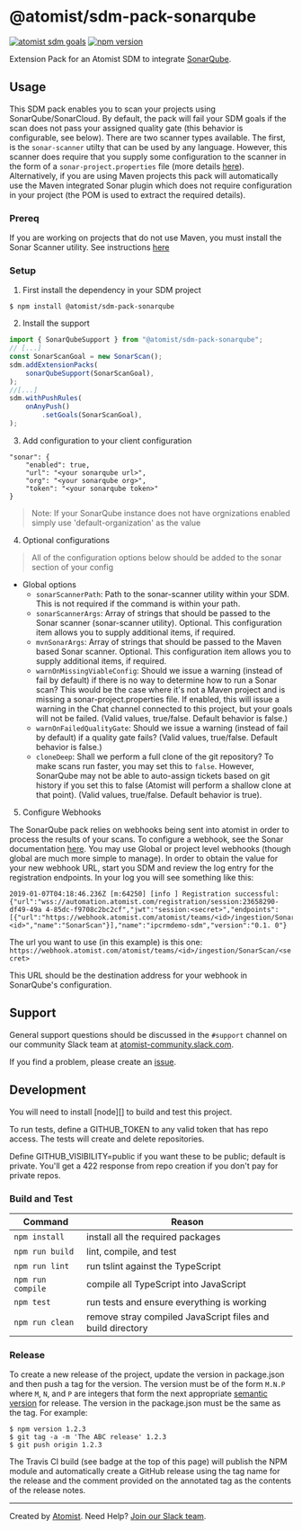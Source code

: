 # @atomist/sdm-pack-sonarqube

[![atomist sdm goals](http://badge.atomist.com/T29E48P34/atomist/sdm-pack-sonarqube/4587b3f5-9c80-4fa9-a978-79e2daf89e56)](https://app.atomist.com/workspace/T29E48P34)
[![npm version](https://img.shields.io/npm/v/@atomist/sdm-pack-sonarqube.svg)](https://www.npmjs.com/package/@atomist/sdm-pack-sonarqube)

Extension Pack for an Atomist SDM to integrate [SonarQube](https://www.sonarqube.org).

## Usage
This SDM pack enables you to scan your projects using SonarQube/SonarCloud.  By default, the pack will fail your SDM goals if the scan does not pass your assigned quality gate (this behavior is configurable, see below).  There are two scanner types available.  The first, is the `sonar-scanner` utilty that can be used by any language.  However, this scanner does require that you supply some configuration to the scanner in the form of a `sonar-project.properties` file (more details [here](https://docs.sonarqube.org/display/SCAN/Analyzing+with+SonarQube+Scanner)).  Alternatively, if you are using Maven projects this pack will automatically use the Maven integrated Sonar plugin which does not require configuration in your project (the POM is used to extract the required details).

### Prereq
If you are working on projects that do not use Maven, you must install the Sonar Scanner utility.  See instructions [here](https://docs.sonarqube.org/display/SCAN/Analyzing+with+SonarQube+Scanner)

### Setup
1. First install the dependency in your SDM project

```
$ npm install @atomist/sdm-pack-sonarqube
```

2. Install the support

```ts
import { SonarQubeSupport } from "@atomist/sdm-pack-sonarqube";
// [...]
const SonarScanGoal = new SonarScan();
sdm.addExtensionPacks(
    sonarQubeSupport(SonarScanGoal),
);
//[...]
sdm.withPushRules(
    onAnyPush()
        .setGoals(SonarScanGoal),
);
```

3. Add configuration to your client configuration

```
"sonar": {
    "enabled": true,
    "url": "<your sonarqube url>",
    "org": "<your sonarqube org>",
    "token": "<your sonarqube token>"
}
```

> Note: If your SonarQube instance does not have orgnizations enabled simply use 'default-organization' as the value

4. Optional configurations

> All of the configuration options below should be added to the sonar section of your config

* Global options
  * `sonarScannerPath`: Path to the sonar-scanner utility within your SDM.  This is not required if the command is within your path. 
  * `sonarScannerArgs`: Array of strings that should be passed to the Sonar scanner (sonar-scanner utility).  Optional.  This configuration item allows you to supply additional items, if required.
  * `mvnSonarArgs`: Array of strings that should be passed to the Maven based Sonar scanner.  Optional.  This configuration item allows you to supply additional items, if required.
  * `warnOnMissingViableConfig`: Should we issue a warning (instead of fail by default) if there is no way to determine how to run a Sonar scan?  This would be the case where it's not a Maven project and is missing a sonar-project.properties file.  If enabled, this will issue a warning in the Chat channel connected to this project, but your goals will not be failed. (Valid values, true/false.  Default behavior is false.)
  * `warnOnFailedQualityGate`: Should we issue a warning (instead of fail by default) if a quality gate fails? (Valid values, true/false.  Default behavior is false.)
  * `cloneDeep`: Shall we perform a full clone of the git repository?  To make scans run faster, you may set this to `false`.  However, SonarQube may not be able to auto-assign tickets based on git history if you set this to false (Atomist will perform a shallow clone at that point).  (Valid values, true/false.  Default behavior is true).

5. Configure Webhooks

The SonarQube pack relies on webhooks being sent into atomist in order to process the results of your scans.  To configure a webhook, see the Sonar documentation [here](https://docs.sonarqube.org/latest/project-administration/webhooks/).  You may use Global or project level webhooks (though global are much more simple to manage).  In order to obtain the value for your new webhook URL, start you SDM and review the log entry for the registration endpoints.  In your log you will see something like this:

```
2019-01-07T04:18:46.236Z [m:64250] [info ] Registration successful: {"url":"wss://automation.atomist.com/registration/session:23658290-df49-49a 4-85dc-f9708c2bc2cf","jwt":"session:<secret>","endpoints":[{"url":"https://webhook.atomist.com/atomist/teams/<id>/ingestion/SonarScan/<secret>","team_id":"<id>","name":"SonarScan"}],"name":"ipcrmdemo-sdm","version":"0.1. 0"}
```

The url you want to use (in this example) is this one: `https://webhook.atomist.com/atomist/teams/<id>/ingestion/SonarScan/<secret>`

This URL should be the destination address for your webhook in SonarQube's configuration.


## Support

General support questions should be discussed in the `#support`
channel on our community Slack team
at [atomist-community.slack.com][slack].

If you find a problem, please create an [issue][].

[issue]: https://github.com/atomist/automation-client-ts/issues

## Development

You will need to install [node][] to build and test this project.

To run tests, define a GITHUB_TOKEN to any valid token that has repo access. The tests
will create and delete repositories.

Define GITHUB_VISIBILITY=public if you want these to be public; default is private.
You'll get a 422 response from repo creation if you don't pay for private repos.

### Build and Test

Command | Reason
------- | ------
`npm install` | install all the required packages
`npm run build` | lint, compile, and test
`npm run lint` | run tslint against the TypeScript
`npm run compile` | compile all TypeScript into JavaScript
`npm test` | run tests and ensure everything is working
`npm run clean` | remove stray compiled JavaScript files and build directory

### Release

To create a new release of the project, update the version in
package.json and then push a tag for the version.  The version must be
of the form `M.N.P` where `M`, `N`, and `P` are integers that form the
next appropriate [semantic version][semver] for release.  The version
in the package.json must be the same as the tag.  For example:

[semver]: http://semver.org

```
$ npm version 1.2.3
$ git tag -a -m 'The ABC release' 1.2.3
$ git push origin 1.2.3
```

The Travis CI build (see badge at the top of this page) will publish
the NPM module and automatically create a GitHub release using the tag
name for the release and the comment provided on the annotated tag as
the contents of the release notes.

---

Created by [Atomist][atomist].
Need Help?  [Join our Slack team][slack].

[atomist]: https://atomist.com/ (Atomist - Development Automation)
[slack]: https://join.atomist.com/ (Atomist Community Slack)
